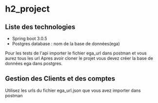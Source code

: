 # h2_project

## Liste des technologies

* Spring boot 3.0.5
* Postgres database : nom de la base de données(ega)

Pour les tests de l'api importer le fichier ega_url dans postman et vous aurez tous les url 
Apres avoir cloner le projet vous devez créer la base de données ega dans postgres.

## Gestion des Clients et des comptes
Utilisez les urls du fichier ega_url.json que vous avez importer dans postman

